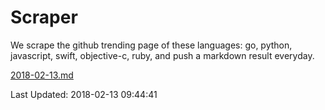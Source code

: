 # Scraper

We scrape the github trending page of these languages: go, python, javascript, swift, objective-c, ruby, and push a markdown result everyday.

[2018-02-13.md](https://github.com/henson/Scraper/blob/master/2018-02-13.md)

Last Updated: 2018-02-13 09:44:41